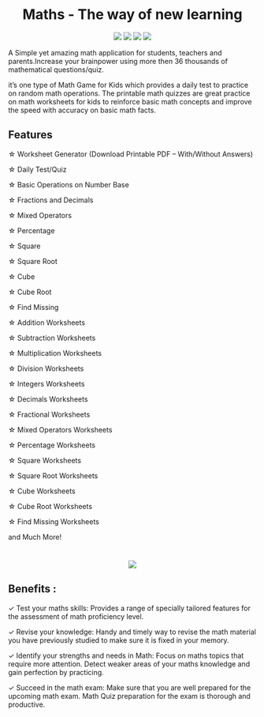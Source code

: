 <h1 align="center">Maths - The way of new learning</h1>
  
  <div align="center">
<a href="https://t.me/banrossyn" target="_blank"><img src="https://img.shields.io/badge/Telegram-%40banrossyn-28a8ea"></a>
<a href="https://wa.me/+919694260426/" target="_blank"><img src="https://img.shields.io/badge/whatsapp-%40+919694260426-28a8ea"></a>
<a href="https://www.linkedin.com/in/banrossyn/" target="_blank"><img src="https://img.shields.io/badge/LinkedIn-banrossyn-informational"></a>
<a href="mailto:banrossyn@gmail.com"><img src="https://img.shields.io/badge/Email-banrossyn%40gmail.com-blue"></a>

</div>

A Simple yet amazing math application for students, teachers and parents.Increase your brainpower using more then 36 thousands of mathematical questions/quiz.

it’s one type of Math Game for Kids which provides a daily test to practice on random math operations. The printable math quizzes are great practice on math worksheets for kids to reinforce basic math concepts and improve the speed with accuracy on basic math facts.

## Features
☆ Worksheet Generator (Download Printable PDF – With/Without Answers)

☆ Daily Test/Quiz

☆ Basic Operations on Number Base

☆ Fractions and Decimals

☆ Mixed Operators

☆ Percentage

☆ Square

☆ Square Root

☆ Cube

☆ Cube Root

☆ Find Missing

☆ Addition Worksheets

☆ Subtraction Worksheets

☆ Multiplication Worksheets

☆ Division Worksheets

☆ Integers Worksheets

☆ Decimals Worksheets

☆ Fractional Worksheets

☆ Mixed Operators Worksheets

☆ Percentage Worksheets

☆ Square Worksheets

☆ Square Root Worksheets

☆ Cube Worksheets

☆ Cube Root Worksheets

☆ Find Missing Worksheets

and Much More!

# 
 <p align="center">
    <a href="">
      <img src="https://github.com/AndroidWithRossyn/Maths_The_way_of_new_learning/assets/118904953/417a91ac-02ca-4758-a149-f463f8f61111" />
    </a>
  </p>




## Benefits :
✓ Test your maths skills: Provides a range of specially tailored features for the assessment of math proficiency level.

✓ Revise your knowledge: Handy and timely way to revise the math material you have previously studied to make sure it is fixed in your memory.

✓ Identify your strengths and needs in Math: Focus on maths topics that require more attention. Detect weaker areas of your maths knowledge and gain perfection by practicing.

✓ Succeed in the math exam: Make sure that you are well prepared for the upcoming math exam. Math Quiz preparation for the exam is thorough and productive.

